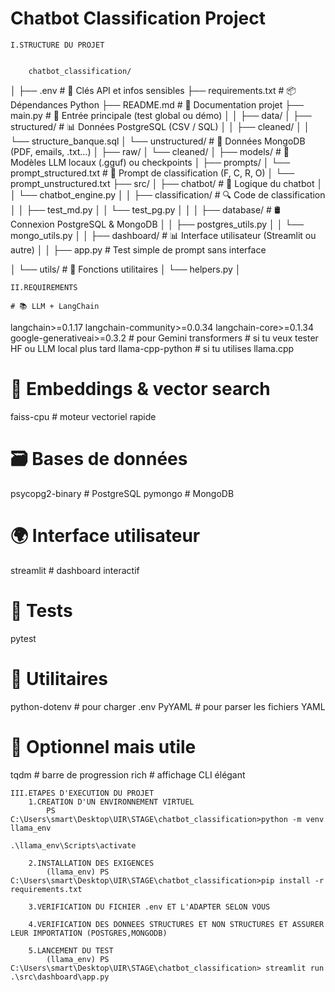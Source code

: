 # Chatbot Classification Project
    I.STRUCTURE DU PROJET 
       
       
        chatbot_classification/
│
├── .env                                # 🔐 Clés API et infos sensibles
├── requirements.txt                    # 📦 Dépendances Python
├── README.md                           # 📘 Documentation projet
├── main.py                             # 🚀 Entrée principale (test global ou démo)
│
│
├── data/
│   ├── structured/                     # 📊 Données PostgreSQL (CSV / SQL)
│   │   ├── cleaned/
│   │   └── structure_banque.sql
│   └── unstructured/                  # 📄 Données MongoDB (PDF, emails, .txt…)
│       ├── raw/
│       └── cleaned/
│
├── models/                             # 🤖 Modèles LLM locaux (.gguf) ou checkpoints
│
├── prompts/
│   └── prompt_structured.txt            # 📝 Prompt de classification (F, C, R, O)
│   └── prompt_unstructured.txt
├── src/
│   ├── chatbot/                        # 💬 Logique du chatbot
│   │   └── chatbot_engine.py
│
│   ├── classification/                # 🔍 Code de classification
│   │   ├── test_md.py
│   │   └── test_pg.py
│
│
│   ├── database/                      # 🛢️ Connexion PostgreSQL & MongoDB
│   │   ├── postgres_utils.py
│   │   └── mongo_utils.py
│
│   ├── dashboard/                     # 📊 Interface utilisateur (Streamlit ou autre)
│   │   ├── app.py                       # Test simple de prompt sans interface

│   └── utils/                         # 🧰 Fonctions utilitaires
│       └── helpers.py
│

    II.REQUIREMENTS 

    # 📚 LLM + LangChain
langchain>=0.1.17
langchain-community>=0.0.34
langchain-core>=0.1.34
google-generativeai>=0.3.2          # pour Gemini
transformers                        # si tu veux tester HF ou LLM local plus tard
llama-cpp-python                    # si tu utilises llama.cpp

# 🧠 Embeddings & vector search
faiss-cpu                          # moteur vectoriel rapide

# 🗃️ Bases de données
psycopg2-binary                    # PostgreSQL
pymongo                            # MongoDB

# 🌍 Interface utilisateur
streamlit                          # dashboard interactif

# 🧪 Tests
pytest

# 🔧 Utilitaires
python-dotenv                      # pour charger .env
PyYAML                             # pour parser les fichiers YAML

# 📌 Optionnel mais utile
tqdm                               # barre de progression
rich                               # affichage CLI élégant

    III.ETAPES D'EXECUTION DU PROJET
        1.CREATION D'UN ENVIRONNEMENT VIRTUEL
            PS C:\Users\smart\Desktop\UIR\STAGE\chatbot_classification>python -m venv llama_env
                                                                    .\llama_env\Scripts\activate
        
        2.INSTALLATION DES EXIGENCES
            (llama_env) PS C:\Users\smart\Desktop\UIR\STAGE\chatbot_classification>pip install -r requirements.txt

        3.VERIFICATION DU FICHIER .env ET L'ADAPTER SELON VOUS

        4.VERIFICATION DES DONNEES STRUCTURES ET NON STRUCTURES ET ASSURER LEUR IMPORTATION (POSTGRES,MONGODB)

        5.LANCEMENT DU TEST
            (llama_env) PS C:\Users\smart\Desktop\UIR\STAGE\chatbot_classification> streamlit run .\src\dashboard\app.py


